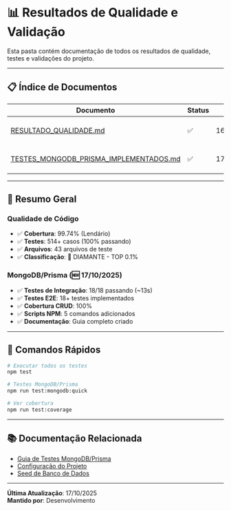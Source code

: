 # 📊 Resultados de Qualidade e Validação

Esta pasta contém documentação de todos os resultados de qualidade, testes e validações do projeto.

---

## 📋 **Índice de Documentos**

| Documento | Status | Data | Descrição |
|-----------|--------|------|-----------|
| [RESULTADO_QUALIDADE.md](RESULTADO_QUALIDADE.md) | ✅ | 16/10/2025 | Qualidade e conformidade geral |
| [TESTES_MONGODB_PRISMA_IMPLEMENTADOS.md](TESTES_MONGODB_PRISMA_IMPLEMENTADOS.md) | ✅ | 17/10/2025 | Validação de testes MongoDB/Prisma |

---

## 🎯 **Resumo Geral**

### **Qualidade de Código**
- ✅ **Cobertura**: 99.74% (Lendário)
- ✅ **Testes**: 514+ casos (100% passando)
- ✅ **Arquivos**: 43 arquivos de teste
- ✅ **Classificação**: 💎 DIAMANTE - TOP 0.1%

### **MongoDB/Prisma** (🆕 17/10/2025)
- ✅ **Testes de Integração**: 18/18 passando (~13s)
- ✅ **Testes E2E**: 18+ testes implementados
- ✅ **Cobertura CRUD**: 100%
- ✅ **Scripts NPM**: 5 comandos adicionados
- ✅ **Documentação**: Guia completo criado

---

## 🚀 **Comandos Rápidos**

```bash
# Executar todos os testes
npm test

# Testes MongoDB/Prisma
npm run test:mongodb:quick

# Ver cobertura
npm run test:coverage
```

---

## 📚 **Documentação Relacionada**

- [Guia de Testes MongoDB/Prisma](../../tests/GUIA_TESTES_MONGODB_PRISMA.md)
- [Configuração do Projeto](../02-CONFIGURACAO/GUIA_CONFIGURACAO.md)
- [Seed de Banco de Dados](../03-GUIAS/GUIA_SEED_BANCO_DADOS.md)

---

**Última Atualização**: 17/10/2025  
**Mantido por**: Desenvolvimento

